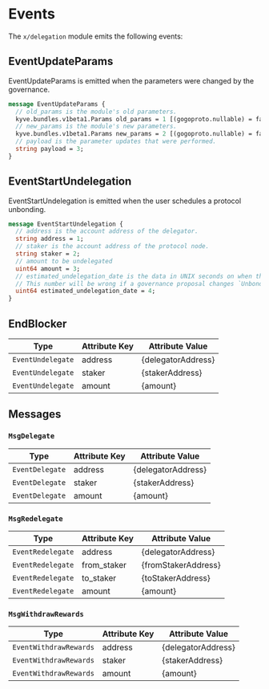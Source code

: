 <!--
order: 5
-->

# Events

The `x/delegation` module emits the following events:

## EventUpdateParams

EventUpdateParams is emitted when the parameters were changed by the governance.

```protobuf
message EventUpdateParams {
  // old_params is the module's old parameters.
  kyve.bundles.v1beta1.Params old_params = 1 [(gogoproto.nullable) = false];
  // new_params is the module's new parameters.
  kyve.bundles.v1beta1.Params new_params = 2 [(gogoproto.nullable) = false];
  // payload is the parameter updates that were performed.
  string payload = 3;
}
```

## EventStartUndelegation

EventStartUndelegation is emitted when the user schedules a protocol unbonding.

```protobuf
message EventStartUndelegation {
  // address is the account address of the delegator.
  string address = 1;
  // staker is the account address of the protocol node.
  string staker = 2;
  // amount to be undelegated
  uint64 amount = 3;
  // estimated_undelegation_date is the data in UNIX seconds on when the undelegation will be performed.
  // This number will be wrong if a governance proposal changes `UnbondingDelegationTime` during the unbonding.
  uint64 estimated_undelegation_date = 4;
}
```

## EndBlocker

| Type              | Attribute Key | Attribute Value    |
|-------------------|---------------|--------------------|
| `EventUndelegate` | address       | {delegatorAddress} |
| `EventUndelegate` | staker        | {stakerAddress}    |
| `EventUndelegate` | amount        | {amount}           |

## Messages

### `MsgDelegate`

| Type            | Attribute Key | Attribute Value    |
|-----------------|---------------|--------------------|
| `EventDelegate` | address       | {delegatorAddress} |
| `EventDelegate` | staker        | {stakerAddress}    |
| `EventDelegate` | amount        | {amount}           |

### `MsgRedelegate`

| Type              | Attribute Key | Attribute Value     |
|-------------------|---------------|---------------------|
| `EventRedelegate` | address       | {delegatorAddress}  |
| `EventRedelegate` | from_staker   | {fromStakerAddress} |
| `EventRedelegate` | to_staker     | {toStakerAddress}   |
| `EventRedelegate` | amount        | {amount}            |

### `MsgWithdrawRewards`

| Type                   | Attribute Key | Attribute Value    |
|------------------------|---------------|--------------------|
| `EventWithdrawRewards` | address       | {delegatorAddress} |
| `EventWithdrawRewards` | staker        | {stakerAddress}    |
| `EventWithdrawRewards` | amount        | {amount}           |
